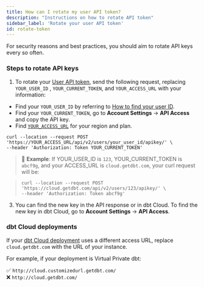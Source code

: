 ```yaml
---
title: How can I rotate my user API token?
description: "Instructions on how to rotate API token"
sidebar_label: 'Rotate your user API token'
id: rotate-token
---
```


For security reasons and best practices, you should aim to rotate API keys every so often.

### Steps to rotate API keys

1. To rotate your [User API token](/docs/dbt-cloud-apis/user-tokens), send the following request,  replacing `YOUR_USER_ID` , `YOUR_CURRENT_TOKEN`, and `YOUR_ACCESS_URL` with your information:

* Find your `YOUR_USER_ID` by referring to [How to find your user ID](/faqs/Accounts/find-user-id).
* Find your `YOUR_CURRENT_TOKEN`, go to **Account Settings** -> **API Access** and copy the API key.
* Find [`YOUR_ACCESS_URL`](/docs/deploy/regions-ip-addresses) for your region and plan.

```
curl --location --request POST 'https://YOUR_ACCESS_URL/api/v2/users/your_user_id/apikey/' \
--header 'Authorization: Token YOUR_CURRENT_TOKEN'
```

> 📌 **Example**: If YOUR_USER_ID is `123`, YOUR_CURRENT_TOKEN is `abcf9g`, and your ACCESS_URL is `cloud.getdbt.com`, your curl request will be:

>```
>curl --location --request POST 'https://cloud.getdbt.com/api/v2/users/123/apikey/' \
>--header 'Authorization: Token abcf9g'
>```


3. You can find the new key in the API response or in dbt Cloud. To find the new key in dbt Cloud, go to **Account Settings** -> **API Access**.


### dbt Cloud deployments

If your [dbt Cloud deployment](/docs/deploy/regions-ip-addresses) uses a different access URL, replace `cloud.getdbt.com` with the URL of your instance.

For example, if your deployment is Virtual Private dbt: 

✅ `http://cloud.customizedurl.getdbt.com/` <br />
❌ `http://cloud.getdbt.com/`<br />
